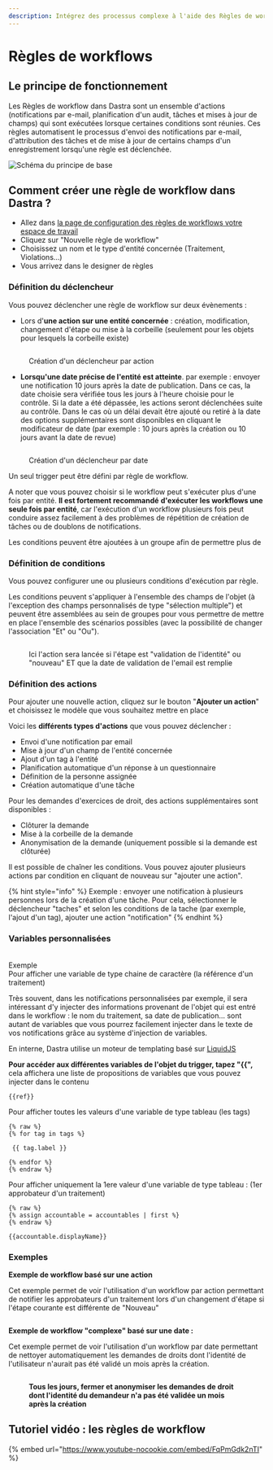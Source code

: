 ```yaml
---
description: Intégrez des processus complexe à l'aide des Règles de workflow personnalisées
---
```


# Règles de workflows

## Le principe de fonctionnement

Les Règles de workflow dans Dastra sont un ensemble d'actions (notifications par e-mail, planification d'un audit, tâches et mises à jour de champs) qui sont exécutées lorsque certaines conditions sont réunies. Ces règles automatisent le processus d'envoi des notifications par e-mail, d'attribution des tâches et de mise à jour de certains champs d'un enregistrement lorsqu'une règle est déclenchée.

![Schéma du principe de base](<../../.gitbook/assets/image (258) (1).png>)

## Comment créer une règle de workflow dans Dastra ?

* Allez dans [la page de configuration des règles de workflows votre espace de travail](https://app.dastra.eu/workspace/0/settings/workflow-rules)
* Cliquez sur "Nouvelle règle de workflow"
* Choisissez un nom et le type d'entité concernée (Traitement, Violations...)
* Vous arrivez dans le designer de règles

### Définition du déclencheur

Vous pouvez déclencher une règle de workflow sur deux évènements :&#x20;

* Lors d'**une action sur une entité concernée** : création, modification, changement d'étape ou mise à la corbeille (seulement pour les objets pour lesquels la corbeille existe)

<figure><img src="../../.gitbook/assets/action_fr_01 (1).png" alt=""><figcaption><p>Création d'un déclencheur par action</p></figcaption></figure>

* **Lorsqu'une date précise de l'entité est atteinte**. par exemple : envoyer une notification 10 jours après la date de publication. Dans ce cas, la date choisie sera vérifiée tous les jours à l'heure choisie pour le contrôle. Si la date a été dépassée, les actions seront déclenchées suite au contrôle. Dans le cas où un délai devait être ajouté ou retiré à la date des options supplémentaires sont disponibles en cliquant le modificateur de date (par exemple : 10 jours après la création ou 10 jours avant la date de revue)

<figure><img src="../../.gitbook/assets/timer_fr_01 (1).png" alt=""><figcaption><p>Création d'un déclencheur par date</p></figcaption></figure>

Un seul trigger peut être défini par règle de workflow.

A noter que vous pouvez choisir si le workflow peut s'exécuter plus d'une fois par entité. **Il est fortement recommandé** **d'exécuter les workflows une seule fois par entité**, car l'exécution d'un workflow plusieurs fois peut conduire assez facilement à des problèmes de répétition de création de tâches ou de doublons de notifications.

Les conditions peuvent être ajoutées à un groupe afin de permettre plus de&#x20;

### Définition de conditions

Vous pouvez configurer une ou plusieurs conditions d'exécution par règle.

Les conditions peuvent s'appliquer à l'ensemble des champs de l'objet (à l'exception des champs personnalisés de type "sélection multiple") et peuvent être assemblées au sein de groupes pour vous permettre de mettre en place l'ensemble des scénarios possibles (avec la possibilité de changer l'association "Et" ou "Ou").

<figure><img src="../../.gitbook/assets/action_fr_01 (2).png" alt=""><figcaption><p>Ici l'action sera lancée si l'étape est "validation de l'identité" ou "nouveau" ET que la date de validation de l'email est remplie</p></figcaption></figure>

### Définition des actions

Pour ajouter une nouvelle action, cliquez sur le bouton "**Ajouter un action**" et choisissez le modèle que vous souhaitez mettre en place

Voici les **différents types d'actions** que vous pouvez déclencher :&#x20;

* Envoi d'une notification par email
* Mise à jour d'un champ de l'entité concernée
* Ajout d'un tag à l'entité
* Planification automatique d'un réponse à un questionnaire
* Définition de la personne assignée
* Création automatique d'une tâche

Pour les demandes d'exercices de droit, des actions supplémentaires sont disponibles :

* Clôturer la demande
* Mise à la corbeille de la demande
* Anonymisation de la demande (uniquement possible si la demande est clôturée)

Il est possible de chaîner les conditions. Vous pouvez ajouter plusieurs actions par condition en cliquant de nouveau sur "ajouter une action".

{% hint style="info" %}
Exemple : envoyer une notification à plusieurs personnes lors de la création d'une tâche. Pour cela, sélectionner le déclencheur "taches" et selon les conditions de la tache (par exemple, l'ajout d'un tag), ajouter une action "notification"
{% endhint %}

### Variables personnalisées

\
Exemple\
Pour afficher une variable de type chaine de caractère (la référence d'un traitement)

Très souvent, dans les notifications personnalisées par exemple, il sera intéressant d'y injecter des informations provenant de l'objet qui est entré dans le workflow : le nom du traitement, sa date de publication... sont autant de variables que vous pourrez facilement injecter dans le texte de vos notifications grâce au système d'injection de variables.

En interne, Dastra utilise un moteur de templating basé sur [LiquidJS](https://shopify.github.io/liquid/basics/introduction/)

**Pour accéder aux différentes variables de l'objet du trigger, tapez "\{{",** cela affichera une liste de propositions de variables que vous pouvez injecter dans le contenu

```
{{ref}}
```

Pour afficher toutes les valeurs d'une variable de type tableau (les tags)

```
{% raw %}
{% for tag in tags %}

 {{ tag.label }}

{% endfor %}
{% endraw %}
```

Pour afficher uniquement la 1ere valeur d'une variable de type tableau : (1er approbateur d'un traitement)

```
{% raw %}
{% assign accountable = accountables | first %}
{% endraw %}

{{accountable.displayName}}
```



### Exemples&#x20;

**Exemple de workflow basé sur une action**

Cet exemple permet de voir l'utilisation d'un workflow par action permettant de notifier les approbateurs d'un traitement lors d'un changement d'étape si l'étape courante est différente de "Nouveau"

<figure><img src="../../.gitbook/assets/workflow_stateChange01-fr (1).png" alt=""><figcaption></figcaption></figure>

**Exemple de workflow "complexe" basé sur une date :**

Cet exemple permet de voir l'utilisation d'un workflow par date permettant de nettoyer automatiquement les demandes de droits dont l'identité de l'utilisateur n'aurait pas été validé un mois après la création.

<figure><img src="../../.gitbook/assets/workflow_anon01-fr.png" alt=""><figcaption><p><strong>Tous les jours, fermer et anonymiser les demandes de droit dont l'identité du demandeur n'a pas été validée un mois après la création</strong></p></figcaption></figure>













## Tutoriel vidéo : les règles de workflow

{% embed url="https://www.youtube-nocookie.com/embed/FqPmGdk2nTI" %}



